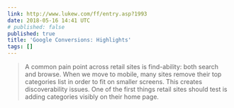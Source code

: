```yaml
---
link: http://www.lukew.com/ff/entry.asp?1993
date: 2018-05-16 14:41 UTC
# published: false
published: true
title: 'Google Conversions: Highlights'
tags: []
---
```


> A common pain point across retail sites is find-ability: both search and browse. When we move to mobile, many sites remove their top categories list in order to fit on smaller screens. This creates discoverability issues. One of the first things retail sites should test is adding categories visibly on their home page.
